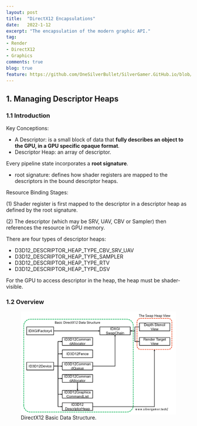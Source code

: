 ```yaml
---
layout: post
title:  "DirectX12 Encapsulations"
date:   2022-1-12
excerpt: "The encapsulation of the modern graphic API."
tag:
- Render 
- DirectX12
- Graphics
comments: true
blog: true
feature: https://github.com/OneSilverBullet/SilverGamer.GitHub.io/blob/gh-pages/_img/blogHead/directX12partI.jpg
---
```


## 1. Managing Descriptor Heaps

### 1.1 Introduction

Key Conceptions:
* A Descriptor: is a small block of data that **fully describes an object to the GPU, in a GPU specific opaque format**.
* Descriptor Heap: an array of descriptor.

Every pipeline state incorporates a **root signature**.
* root signature: defines how shader registers are mapped to the descriptors in the bound descriptor heaps.

Resource Binding Stages:

(1) Shader register is first mapped to the descriptor in a descriptor heap as defined by the root signature. 

(2) The descriptor (which may be SRV, UAV, CBV or Sampler) then references the resource in GPU memory.

There are four types of descriptor heaps:
* D3D12_DESCRIPTOR_HEAP_TYPE_CBV_SRV_UAV
* D3D12_DESCRIPTOR_HEAP_TYPE_SAMPLER
* D3D12_DESCRIPTOR_HEAP_TYPE_RTV
* D3D12_DESCRIPTOR_HEAP_TYPE_DSV

For the GPU to access descriptor in the heap, the heap must be shader-visible.


### 1.2 Overview





<figure>
    <a href="https://raw.githubusercontent.com/OneSilverBullet/SilverGamer.GitHub.io/gh-pages/_img/DirectXP1Fig/DataStructure.png"><img src="https://raw.githubusercontent.com/OneSilverBullet/SilverGamer.GitHub.io/gh-pages/_img/DirectXP1Fig/DataStructure.png" align="center"></a>
    <figcaption>DirectX12 Basic Data Structure.</figcaption>
</figure>

